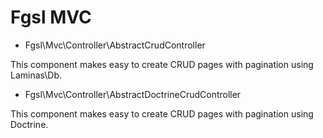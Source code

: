 # Fgsl MVC

* Fgsl\Mvc\Controller\AbstractCrudController

This component makes easy to create CRUD pages with pagination using Laminas\Db.

* Fgsl\Mvc\Controller\AbstractDoctrineCrudController

This component makes easy to create CRUD pages with pagination using Doctrine.

